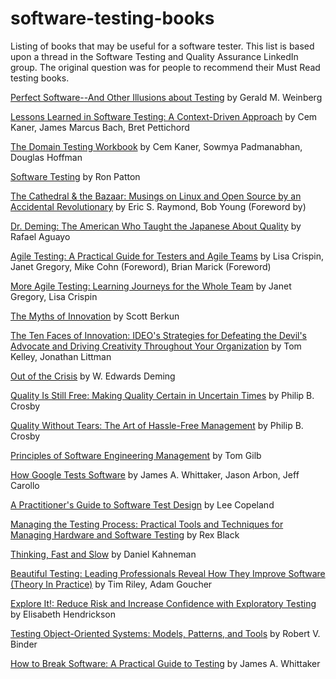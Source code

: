 software-testing-books
======================

Listing of books that may be useful for a software tester.  This list is based upon a thread in the Software Testing and Quality Assurance LinkedIn group.  The original question was for people to recommend their Must Read testing books.


[Perfect Software--And Other Illusions about Testing](http://www.goodreads.com/book/show/4060560-perfect-software--and-other-illusions-about-testing)  by Gerald M. Weinberg

[Lessons Learned in Software Testing: A Context-Driven Approach](http://www.goodreads.com/book/show/599997.Lessons_Learned_in_Software_Testing)  by Cem Kaner, James Marcus Bach, Bret Pettichord

[The Domain Testing Workbook](http://www.goodreads.com/book/show/18816415-the-domain-testing-workbook)  by Cem Kaner, Sowmya Padmanabhan, Douglas Hoffman

[Software Testing](http://www.goodreads.com/book/show/1543131.Software_Testing)  by Ron Patton

[The Cathedral & the Bazaar: Musings on Linux and Open Source by an Accidental Revolutionary](http://www.goodreads.com/book/show/134825.The_Cathedral_the_Bazaar)  by Eric S. Raymond, Bob Young (Foreword by)

[Dr. Deming: The American Who Taught the Japanese About Quality](http://www.goodreads.com/book/show/829590.Dr_Deming)  by Rafael Aguayo 

[Agile Testing: A Practical Guide for Testers and Agile Teams](http://www.goodreads.com/book/show/5341009-agile-testing)  by Lisa Crispin, Janet Gregory, Mike Cohn (Foreword), Brian Marick (Foreword)

[More Agile Testing: Learning Journeys for the Whole Team](http://www.goodreads.com/book/show/23316029-more-agile-testing) by Janet Gregory, Lisa Crispin

[The Myths of Innovation](http://www.goodreads.com/book/show/723074.The_Myths_of_Innovation)  by Scott Berkun

[The Ten Faces of Innovation: IDEO's Strategies for Defeating the Devil's Advocate and Driving Creativity Throughout Your Organization](http://www.goodreads.com/book/show/95656.The_Ten_Faces_of_Innovation)  by Tom Kelley, Jonathan Littman

[Out of the Crisis](http://www.goodreads.com/book/show/566574.Out_of_the_Crisis)  by W. Edwards Deming

[Quality Is Still Free: Making Quality Certain in Uncertain Times](http://www.goodreads.com/book/show/1939433.Quality_Is_Still_Free)  by Philip B. Crosby

[Quality Without Tears: The Art of Hassle-Free Management](http://www.goodreads.com/book/show/1382151.Quality_Without_Tears?)  by Philip B. Crosby

[Principles of Software Engineering Management](http://www.goodreads.com/book/show/804836.Principles_of_Software_Engineering_Management)  by Tom Gilb

[How Google Tests Software](http://www.goodreads.com/book/show/13105440-how-google-tests-software)  by James A. Whittaker, Jason Arbon, Jeff Carollo

[A Practitioner's Guide to Software Test Design](http://www.goodreads.com/book/show/1290169.A_Practitioner_s_Guide_to_Software_Test_Design)  by Lee Copeland

[Managing the Testing Process: Practical Tools and Techniques for Managing Hardware and Software Testing](http://www.goodreads.com/book/show/839187.Managing_the_Testing_Process)  by Rex Black

[Thinking, Fast and Slow](http://www.goodreads.com/book/show/11468377-thinking-fast-and-slow)  by Daniel Kahneman

[Beautiful Testing: Leading Professionals Reveal How They Improve Software (Theory In Practice)](http://www.goodreads.com/book/show/6690179-beautiful-testing)  by Tim Riley, Adam Goucher

[Explore It!: Reduce Risk and Increase Confidence with Exploratory Testing](http://www.goodreads.com/book/show/15980494-explore-it)  by Elisabeth Hendrickson 

[Testing Object-Oriented Systems: Models, Patterns, and Tools](http://www.goodreads.com/book/show/328312.Testing_Object_Oriented_Systems)  by Robert V. Binder

[How to Break Software: A Practical Guide to Testing](http://www.goodreads.com/book/show/2114066.How_to_Break_Software)  by James A. Whittaker









